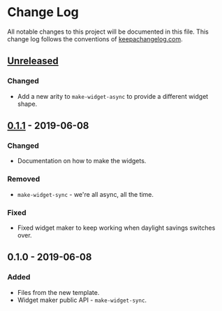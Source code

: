 # Change Log
All notable changes to this project will be documented in this file. This change log follows the conventions of [keepachangelog.com](http://keepachangelog.com/).

## [Unreleased]
### Changed
- Add a new arity to `make-widget-async` to provide a different widget shape.

## [0.1.1] - 2019-06-08
### Changed
- Documentation on how to make the widgets.

### Removed
- `make-widget-sync` - we're all async, all the time.

### Fixed
- Fixed widget maker to keep working when daylight savings switches over.

## 0.1.0 - 2019-06-08
### Added
- Files from the new template.
- Widget maker public API - `make-widget-sync`.

[Unreleased]: https://github.com/your-name/nlp-in-action/compare/0.1.1...HEAD
[0.1.1]: https://github.com/your-name/nlp-in-action/compare/0.1.0...0.1.1
